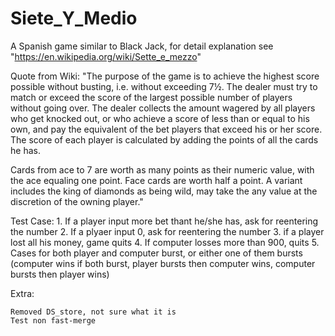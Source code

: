 # Siete_Y_Medio
A Spanish game similar to Black Jack, for detail explanation see "https://en.wikipedia.org/wiki/Sette_e_mezzo"


Quote from Wiki: 
"The purpose of the game is to achieve the highest score possible without busting, i.e. without exceeding 7½. The dealer must try to match or exceed the score of the largest possible number of players without going over. The dealer collects the amount wagered by all players who get knocked out, or who achieve a score of less than or equal to his own, and pay the equivalent of the bet players that exceed his or her score. The score of each player is calculated by adding the points of all the cards he has.

Cards from ace to 7 are worth as many points as their numeric value, with the ace equaling one point. Face cards are worth half a point. A variant includes the king of diamonds as being wild, may take the any value at the discretion of the owning player."


Test Case:
	1. If a player input more bet thant he/she has, ask for reentering the number
	2. If a plyaer input 0, ask for reentering the number
	3. if a player lost all his money, game quits
	4. If computer losses more than 900, quits
	5. Cases for both player and computer burst, or either one of them bursts (computer wins if both burst, player bursts then computer wins, computer bursts then player wins)
	

Extra:

	Removed DS_store, not sure what it is	
	Test non fast-merge
